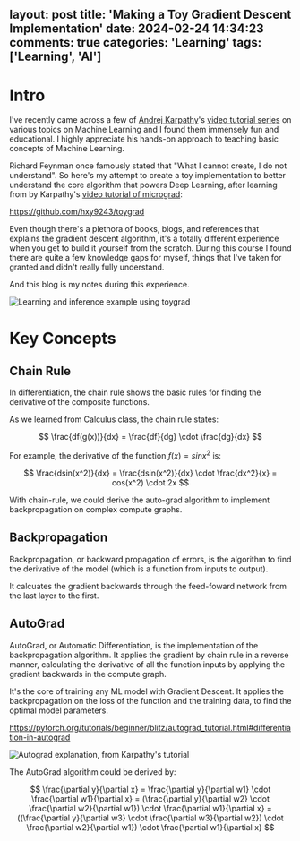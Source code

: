 layout: post
title: 'Making a Toy Gradient Descent Implementation'
date: 2024-02-24 14:34:23
comments: true
categories: 'Learning'
tags: ['Learning', 'AI']
---

# Intro

I've recently came across a few of [Andrej Karpathy](https://karpathy.ai/)'s
[video tutorial series](https://www.youtube.com/@AndrejKarpathy) on various topics
on Machine Learning and I found them immensely fun and educational.
I highly appreciate his hands-on approach to teaching basic concepts of Machine Learning.

Richard Feynman once famously stated that "What I cannot create, I do not understand".
So here's my attempt to create a toy implementation to better understand the core algorithm that powers Deep Learning,
after learning from by Karpathy's [video tutorial of micrograd](https://www.youtube.com/@AndrejKarpathy):

https://github.com/hxy9243/toygrad

Even though there's a plethora of books, blogs, and references that explains the gradient descent algorithm,
it's a totally different experience when you get to build it yourself from the scratch.
During this course I found there are quite a few knowledge gaps for myself, things that I've taken for granted
and didn't really fully understand.

And this blog is my notes during this experience.

![Learning and inference example using toygrad](input_predict_chart.png)

<!--more-->

# Key Concepts

## Chain Rule

In differentiation, the chain rule shows the basic rules for finding the derivative
of the composite functions.

As we learned from Calculus class, the chain rule states:

$$ \frac{df(g(x))}{dx} = \frac{df}{dg} \cdot \frac{dg}{dx} $$

For example, the derivative of the function $f(x) = sin x^2$ is:

$$ \frac{dsin(x^2)}{dx} = \frac{dsin(x^2)}{dx} \cdot \frac{dx^2}{x} = cos(x^2) \cdot 2x $$

With chain-rule, we could derive the auto-grad algorithm to implement backpropagation
on complex compute graphs.

## Backpropagation

Backpropagation, or backward propagation of errors, is the algorithm to find the derivative
of the model (which is a function from inputs to output).

It calcuates the gradient backwards through the feed-foward network from the
last layer to the first.

## AutoGrad

AutoGrad, or Automatic Differentiation, is the implementation of the backpropagation algorithm.
It applies the gradient by chain rule in a reverse manner, calculating the derivative of all
the function inputs by applying the gradient backwards in the compute graph.

It's the core of training any ML model with Gradient Descent. It applies the backpropagation
on the loss of the function and the training data, to find the optimal model parameters.

https://pytorch.org/tutorials/beginner/blitz/autograd_tutorial.html#differentiation-in-autograd

![Autograd explanation, from Karpathy's tutorial](https://raw.githubusercontent.com/karpathy/micrograd/c911406e5ace8742e5841a7e0df113ecb5d54685/gout.svg)

The AutoGrad algorithm could be derived by:

$$
\frac{\partial y}{\partial x} = \frac{\partial y}{\partial w1} \cdot \frac{\partial w1}{\partial x}
= (\frac{\partial y}{\partial w2} \cdot \frac{\partial w2}{\partial w1}) \cdot \frac{\partial w1}{\partial x}
= ((\frac{\partial y}{\partial w3} \cdot \frac{\partial w3}{\partial w2}) \cdot \frac{\partial w2}{\partial w1}) \cdot \frac{\partial w1}{\partial x}
$$
